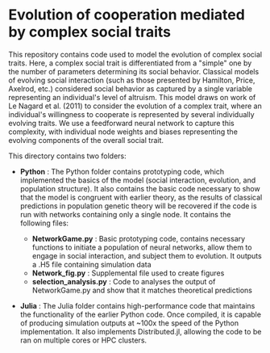 # Evolution of cooperation mediated by complex social traits
This repository contains code used to model the evolution of complex social traits. Here, a complex social trait is differentiated from a "simple" one by the number of parameters determining its social behavior. Classical models of evolving social interaction (such as those presented by Hamilton, Price, Axelrod, etc.) considered social behavior as captured by a single variable representing an individual's level of altruism. This model draws on work of Le Nagard et al. (2011) to consider the evolution of a complex trait, where an individual's willingness to cooperate is represented by several individually evolving traits. We use a feedforward neural network to capture this complexity, with individual node weights and biases representing the evolving components of the overall social trait. 

This directory contains two folders:

* **Python** : The Python folder contains prototyping code, which implemented the basics of the model (social interaction, evolution, and population structure). It also contains the basic code necessary to show that the model is congruent with earlier theory, as the results of classical predictions in population genetic theory will be recovered if the code is run with networks containing only a single node. It contains the following files:
  - **NetworkGame.py** : Basic prototyping code, contains necessary functions to initiate a population of neural networks, allow them to engage in social interaction, and subject them to evolution. It outputs a .H5 file containing simulation data
  - **Network_fig.py** : Supplemental file used to create figures
  - **selection_analysis.py** : Code to analyses the output of NetworkGame.py and show that it matches theoretical predictions
 
* **Julia** : The Julia folder contains high-performance code that maintains the functionality of the earlier Python code. Once compiled, it is capable of producing simulation outputs at ~100x the speed of the Python implementation. It also implements Distributed.jl, allowing the code to be ran on multiple cores or HPC clusters. 
